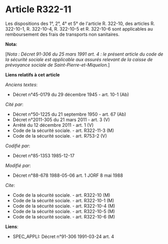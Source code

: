# Article R322-11

Les dispositions des 1°, 2°, 4° et 5° de l'article R. 322-10, des articles R. 322-10-1, R. 322-10-4, R. 322-10-5 et R.
322-10-6 sont applicables au remboursement des frais de transports non sanitaires.

**Nota:**

[*Nota : Décret 91-306 du 25 mars 1991 art. 4 : le présent article du code de la sécurité sociale est applicable aux assurés
relevant de la caisse de prévoyance sociale de Saint-Pierre-et-Miquelon.*]

**Liens relatifs à cet article**

_Anciens textes_:

  - Décret n°45-0179 du 29 décembre 1945 - art. 10-1 (Ab)

_Cité par_:

  - Décret n°50-1225 du 21 septembre 1950 - art. 67 (Ab)
  - Décret n°2011-305 du 21 mars 2011 - art. 3 (V)
  - Arrêté du 12 décembre 2011 - art. 1 (V)
  - Code de la sécurité sociale. - art. R322-11-3 (M)
  - Code de la sécurité sociale. - art. R753-2 (V)

_Codifié par_:

  - Décret n°85-1353 1985-12-17

_Modifié par_:

  - Décret n°88-678 1988-05-06 art. 1 JORF 8 mai 1988

_Cite_:

  - Code de la sécurité sociale. - art. R322-10 (M)
  - Code de la sécurité sociale. - art. R322-10-1 (M)
  - Code de la sécurité sociale. - art. R322-10-4 (M)
  - Code de la sécurité sociale. - art. R322-10-5 (M)
  - Code de la sécurité sociale. - art. R322-10-6 (M)

**Liens**:

  - SPEC_APPLI: Décret n°91-306 1991-03-24 art. 4
